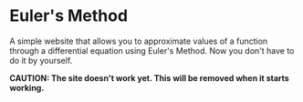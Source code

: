 # Euler's Method

A simple website that allows you to approximate values of a function through a differential equation using Euler's Method.
Now you don't have to do it by yourself.

**CAUTION: The site doesn't work yet. This will be removed when it starts working.**
